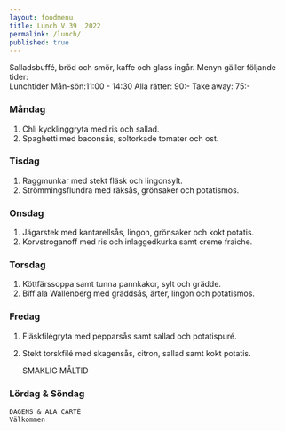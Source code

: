 ```yaml
---
layout: foodmenu
title: Lunch V.39  2022
permalink: /lunch/
published: true
---
```

Salladsbuffé, bröd och smör, kaffe och glass ingår.
Menyn gäller följande tider:  
Lunchtider  Mån-sön:11:00 - 14:30
Alla rätter: 90:- Take away: 75:-
                                
### Måndag
1. Chli kycklinggryta med ris och sallad.
2. Spaghetti med baconsås, soltorkade tomater och ost.

### Tisdag
1. Raggmunkar med stekt fläsk och lingonsylt.
2. Strömmingsflundra med räksås, grönsaker och potatismos.


### Onsdag
1. Jägarstek med kantarellsås, lingon, grönsaker och kokt potatis.
2. Korvstroganoff med ris och inlaggedkurka samt creme fraiche.

### Torsdag
1. Köttfärssoppa samt tunna pannkakor, sylt och grädde. 
2. Biff ala Wallenberg med gräddsås, ärter, lingon och potatismos.

### Fredag  
1. Fläskfilégryta med pepparsås samt sallad och potatispuré.
2. Stekt torskfilé med skagensås, citron, sallad samt kokt potatis.
 

     SMAKLIG MÅLTID
  
  ### Lördag & Söndag 
    DAGENS & ALA CARTÈ
    Välkommen
    
       
    

   
    
   
     

